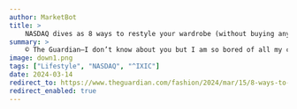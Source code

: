```yaml
---
author: MarketBot
title: >
    NASDAQ dives as 8 ways to restyle your wardrobe (without buying anything)
summary: >
    © The Guardian—I don’t know about you but I am so bored of all my clothes right now. My favourite jumpers have tipped from comforting familiarity into the kind of familiarity that breeds contempt. My winter coat hulks awkwardly on its peg in my hallway – like a party guest who doesn’t know when to leave, getting on my nerves every time I walk past it.
image: down1.png
tags: ["Lifestyle", "NASDAQ", "^IXIC"]
date: 2024-03-14
redirect_to: https://www.theguardian.com/fashion/2024/mar/15/8-ways-to-restyle-your-wardrobe-without-buying-anything
redirect_enabled: true
---
```

